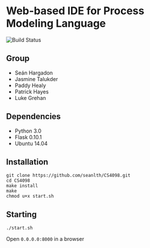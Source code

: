 # Web-based IDE for Process Modeling Language

![Build Status](https://travis-ci.org/seanlth/CS4098PaddyPaddy.svg?branch=master)


## Group
* Seán Hargadon
* Jasmine Talukder
* Paddy Healy
* Patrick Hayes
* Luke Grehan

## Dependencies
* Python 3.0
* Flask 0.10.1
* Ubuntu 14.04

## Installation
```
git clone https://github.com/seanlth/CS4098.git
cd CS4098
make install
make
chmod u+x start.sh
```
## Starting

```
./start.sh
```

Open ```0.0.0.0:8000``` in a browser

